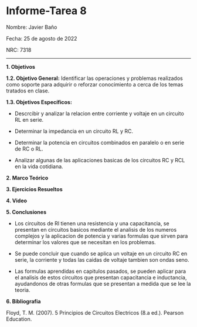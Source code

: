 # Informe-Tarea 8 
Nombre: Javier Baño      

Fecha: 25 de agosto de 2022

NRC: 7318

***
**1. Objetivos**

**1.2. Objetivo General:** Identificar las operaciones y problemas realizados como soporte para adquirir o reforzar conocimiento a cerca de los temas tratados en clase. 

**1.3. Objetivos Específicos:**

*  Descrcibir y analizar la relacion entre corriente y voltaje en un circuito RL en serie.

* Determinar la impedancia en un circuito RL y RC.

* Determinar la potencia en circuitos combinados en paralelo o en serie de RC o RL.

* Analizar algunas de las aplicaciones basicas de los circuitos RC y RCL en la vida cotidiana. 

**2. Marco Teórico**

**3. Ejercicios Resueltos**


**4. Video**

**5. Conclusiones**

- Los circuitos de Rl tienen una resistencia y una capacitancia, se presentan en circuitos basicos mediante el analisis de los numeros complejos y la aplicacion de potencia y varias formulas que sirven para determinar los valores que se necesitan en los problemas.

- Se puede concluir que cuando se aplica un voltaje en un circuito RC en serie, la corriente y todas las caidas de voltaje tambien son ondas seno. 

- Las formulas aprendidas en capitulos pasados, se pueden aplicar para el analisis de estos circuitos que presentan capacitancia e inductancia, ayudandonos de otras formulas que se presentan a medida que se lee la teoria. 


**6. Bibliografia**

Floyd, T. M. (2007). 5 Principios de Circuitos Electricos (8.a ed.). Pearson Education.

